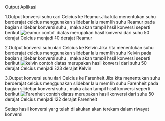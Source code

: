 Output Aplikasi

1.Output konversi suhu dari Celcius ke Reamur.Jika kita menentukan suhu berderajat celcius menggunakan slidebar lalu memilih suhu Reamur pada bagian slidebar konversi suhu , maka akan tampil hasil konversi seperti berikut
![reamur](https://user-images.githubusercontent.com/95726593/201818087-732127df-0739-4ac3-afbc-7838bba26ea3.png)
contoh diatas merupakan hasil konversi dari suhu 50 derajat Celcius menjadi 40 derajat Reamur

2.Output konversi suhu dari Celcius ke Kelvin.Jika kita menentukan suhu berderajat celcius menggunakan slidebar lalu memilih suhu Kelvin pada bagian slidebar konversi suhu , maka akan tampil hasil konversi seperti berikut
![kelvin](https://user-images.githubusercontent.com/95726593/201819127-793f5122-b5e2-4bef-95ed-fc61a0ce2d7c.png)
contoh diatas merupakan hasil konversi dari suhu 50 derajat Celcius menjadi 323 derajat Kelvin

3.Output konversi suhu dari Celcius ke Farenheit.Jika kita menentukan suhu berderajat celcius menggunakan slidebar lalu memilih suhu Farenheit pada bagian slidebar konversi suhu , maka akan tampil hasil konversi seperti berikut
![Farenheit](https://user-images.githubusercontent.com/95726593/201819320-7cec9e89-cde7-441d-95c9-e68590c421f3.png)
contoh diatas merupakan hasil konversi dari suhu 50 derajat Celcius menjadi 122 derajat Farenheit

Setiap hasil konversi yang telah dilakukan akan terekam dalam riwayat konversi
